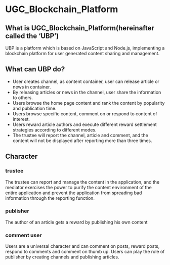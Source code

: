 # UGC_Blockchain_Platform

## What is UGC_Blockchain_Platform(hereinafter called the ‘UBP’)
UBP is a platform which is based on JavaScript and Node.js, implementing a blockchain platform for user generated content sharing and management.
## What can UBP do?
- User creates channel, as content container, user can release article or news in container.
- By releasing articles or news in the channel, user share the information to others.
- Users browse the home page content and rank the content by popularity and publication time.
- Users browse specific content, comment on or respond to content of interest.
- Users reward article authors and execute different reward settlement strategies according to different modes.
- The trustee will report the channel, article and comment, and the content will not be displayed after reporting more than three times.
## Character
### trustee
The trustee can report and manage the content in the application, and the mediator exercises the power to purify the content environment of the entire application and prevent the application from spreading bad information through the reporting function.
### publisher
The author of an article gets a reward by publishing his own content
### comment user
Users are a universal character and can comment on posts, reward posts, respond to comments and comment on thumb up. Users can play the role of publisher by creating channels and publishing articles.